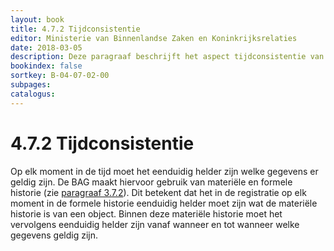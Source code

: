 ```yaml
---
layout: book
title: 4.7.2 Tijdconsistentie
editor: Ministerie van Binnenlandse Zaken en Koninkrijksrelaties
date: 2018-03-05
description: Deze paragraaf beschrijft het aspect tijdconsistentie van de kwaliteit van de tijdbeschrijving.
bookindex: false
sortkey: B-04-07-02-00
subpages:
catalogus:
---
```


# 4.7.2 Tijdconsistentie

Op elk moment in de tijd moet het eenduidig helder zijn welke gegevens er geldig zijn. De BAG maakt hiervoor gebruik van materiële en formele historie (zie [paragraaf 3.7.2](#372-historie)). Dit betekent dat het in de registratie op elk moment in de formele historie eenduidig helder moet zijn wat de materiële historie is van een object. Binnen deze materiële historie moet het vervolgens eenduidig helder zijn vanaf wanneer en tot wanneer welke gegevens geldig zijn.
